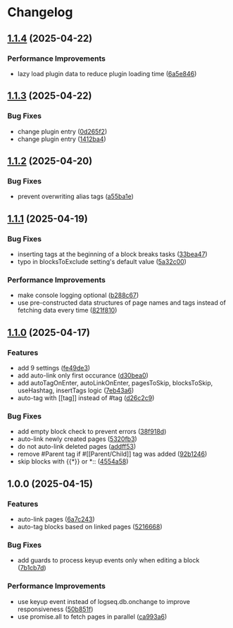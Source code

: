 # Changelog

## [1.1.4](https://github.com/braladin/logseq-autolink-autotag/compare/v1.1.3...v1.1.4) (2025-04-22)


### Performance Improvements

* lazy load plugin data to reduce plugin loading time ([6a5e846](https://github.com/braladin/logseq-autolink-autotag/commit/6a5e8466dcb7e92775408f81c56e710bfd401c2a))

## [1.1.3](https://github.com/braladin/logseq-autolink-autotag/compare/v1.1.2...v1.1.3) (2025-04-22)


### Bug Fixes

* change plugin entry ([0d265f2](https://github.com/braladin/logseq-autolink-autotag/commit/0d265f2c8716f3adbf034848fb53adf2e61d959f))
* change plugin entry ([1412ba4](https://github.com/braladin/logseq-autolink-autotag/commit/1412ba40c075ef5546179ed86d063fe295b5c8ad))

## [1.1.2](https://github.com/braladin/logseq-autolink-autotag/compare/v1.1.1...v1.1.2) (2025-04-20)


### Bug Fixes

* prevent overwriting alias tags ([a55ba1e](https://github.com/braladin/logseq-autolink-autotag/commit/a55ba1e5e817dfac1ef93173d8ec8b748a843a3f))

## [1.1.1](https://github.com/braladin/logseq-autolink-autotag/compare/v1.1.0...v1.1.1) (2025-04-19)


### Bug Fixes

* inserting tags at the beginning of a block breaks tasks ([33bea47](https://github.com/braladin/logseq-autolink-autotag/commit/33bea4784b63f6f5f1238b43b06c5aa4970ac80d))
* typo in blocksToExclude setting's default value ([5a32c00](https://github.com/braladin/logseq-autolink-autotag/commit/5a32c00ca9d4c43d90cca02cb45733c3d4099d32))


### Performance Improvements

* make console logging optional ([b288c67](https://github.com/braladin/logseq-autolink-autotag/commit/b288c67e16462f04e0062e3c9495386c4df66342))
* use pre-constructed data structures of page names and tags instead of fetching data every time ([821f810](https://github.com/braladin/logseq-autolink-autotag/commit/821f8105343a3ed14f4d309880092c211330a18b))

## [1.1.0](https://github.com/braladin/logseq-autolink-autotag/compare/v1.0.0...v1.1.0) (2025-04-17)


### Features

* add 9 settings ([fe49de3](https://github.com/braladin/logseq-autolink-autotag/commit/fe49de39bd5762d955ca34db09a1ab4686411b90))
* add auto-link only first occurance ([d30bea0](https://github.com/braladin/logseq-autolink-autotag/commit/d30bea0acbff6a27844c30a99d0dfbda4cbd919f))
* add autoTagOnEnter, autoLinkOnEnter, pagesToSkip, blocksToSkip, useHashtag, insertTags logic ([7eb43a6](https://github.com/braladin/logseq-autolink-autotag/commit/7eb43a6f49107957986cb5cad89d2aadcccf9a00))
* auto-tag with [[tag]] instead of #tag ([d26c2c9](https://github.com/braladin/logseq-autolink-autotag/commit/d26c2c90c531f797804a75e2a72f900ee49f5367))


### Bug Fixes

* add empty block check to prevent errors ([38f918d](https://github.com/braladin/logseq-autolink-autotag/commit/38f918d2123b3a8bac8e98dc21e5df5e47d57759))
* auto-link newly created pages ([5320fb3](https://github.com/braladin/logseq-autolink-autotag/commit/5320fb3b6d6751c8e5754f53e20fffd245479e7e))
* do not auto-link deleted pages ([addff53](https://github.com/braladin/logseq-autolink-autotag/commit/addff538d9db248fa04ed9b7eba4b1512eba81a2))
* remove #Parent tag if #[[Parent/Child]] tag was added ([92b1246](https://github.com/braladin/logseq-autolink-autotag/commit/92b124634a7eaa932478d230738aa7a8a17faf7c))
* skip blocks with {{*}} or *:: ([4554a58](https://github.com/braladin/logseq-autolink-autotag/commit/4554a5898d83bbd1548ca505359f93c6ea53e510))

## 1.0.0 (2025-04-15)


### Features

* auto-link pages ([6a7c243](https://github.com/braladin/logseq-autolink-autotag/commit/6a7c2437da03d8af15a30bbb3c09dc70337917c2))
* auto-tag blocks based on linked pages ([5216668](https://github.com/braladin/logseq-autolink-autotag/commit/5216668fd8ea5d1a62517d42a9a5d49b2356d8c7))


### Bug Fixes

* add guards to process keyup events only when editing a block ([7b1cb7d](https://github.com/braladin/logseq-autolink-autotag/commit/7b1cb7d8f80a19a1a8a316ef676d35544d4e2eaa))


### Performance Improvements

* use keyup event instead of logseq.db.onchange to improve responsiveness ([50b851f](https://github.com/braladin/logseq-autolink-autotag/commit/50b851f2a7d83b91f4d10e59232442ea7eea4a63))
* use promise.all to fetch pages in parallel ([ca993a6](https://github.com/braladin/logseq-autolink-autotag/commit/ca993a6b233593145a0655bd5c87ecb185f80042))
